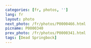 ```yaml
---
categories: [fr, photos, '']
lang: fr
layout: photo
next_photo: /fr/photos/P0000466.html
picname: P0000340
prev_photo: /fr/photos/P0000341.html
tags: [Dead Springbock]
---
```


